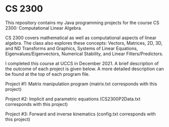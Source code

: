 # CS 2300

This repository contains my Java programming projects for the course CS 2300: Computational Linear Algebra.

CS 2300 covers mathematical as well as computational aspects of linear algebra. The class also explores these concepts: Vectors, Matrices, 2D, 3D, and ND Transforms and Graphics, Systems of Linear Equations, Eigenvalues/Eigenvectors, Numerical Stability, and Linear Filters/Predictors.

I completed this course at UCCS in December 2021. A brief description of the outcome of each project is given below. A more detailed description can be found at the top of each program file.

Project #1: Matrix manipulation program (matrix.txt corresponds with this project)

Project #2: Implicit and parametric equations (CS2300P2Data.txt corresponds with this project)

Project #3: Forward and inverse kinematics (config.txt corresponds with this project)
